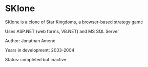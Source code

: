 SKlone
======

SKlone is a clone of Star Kingdoms, a browser-based strategy game

Uses ASP.NET (web forms, VB.NET) and MS SQL Server

Author: Jonathan Amend

Years in development: 2003-2004

Status: completed but inactive
